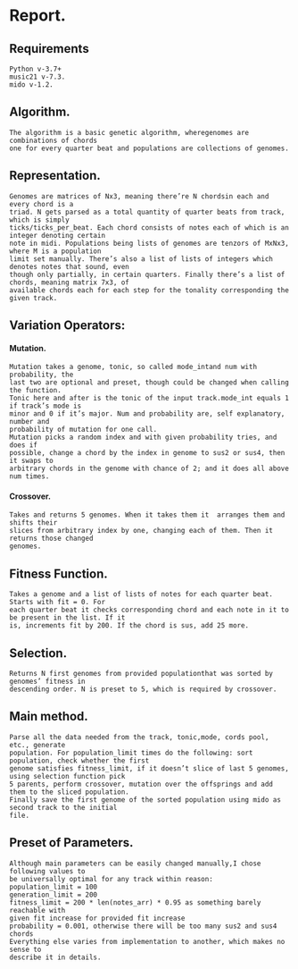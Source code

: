 # Report.

## Requirements

```
Python v-3.7+
music21 v-7.3.
mido v-1.2.
```
## Algorithm.

```
The algorithm is a basic genetic algorithm, wheregenomes are combinations of chords
one for every quarter beat and populations are collections of genomes.
```
## Representation.

```
Genomes are matrices of Nx3, meaning there’re N chordsin each and every chord is a
triad. N gets parsed as a total quantity of quarter beats from track, which is simply
ticks/ticks_per_beat. Each chord consists of notes each of which is an integer denoting certain
note in midi. Populations being lists of genomes are tenzors of MxNx3, where M is a population
limit set manually. There’s also a list of lists of integers which denotes notes that sound, even
though only partially, in certain quarters. Finally there’s a list of chords, meaning matrix 7x3, of
available chords each for each step for the tonality corresponding the given track.
```
## Variation Operators:


 #### Mutation.

    
    Mutation takes a genome, tonic, so called mode_intand num with probability, the
    last two are optional and preset, though could be changed when calling the function.
    Tonic here and after is the tonic of the input track.mode_int equals 1 if track’s mode is
    minor and 0 if it’s major. Num and probability are, self explanatory, number and
    probability of mutation for one call.
    Mutation picks a random index and with given probability tries, and does if
    possible, change a chord by the index in genome to sus2 or sus4, then it swaps to
    arbitrary chords in the genome with chance of 2; and it does all above num times.
    
 #### Crossover.

    
    Takes and returns 5 genomes. When it takes them it  arranges them and shifts their
    slices from arbitrary index by one, changing each of them. Then it returns those changed
    genomes.
     

## Fitness Function.


```
Takes a genome and a list of lists of notes for each quarter beat. Starts with fit = 0. For
each quarter beat it checks corresponding chord and each note in it to be present in the list. If it
is, increments fit by 200. If the chord is sus, add 25 more.
```
## Selection.

```
Returns N first genomes from provided populationthat was sorted by genomes’ fitness in
descending order. N is preset to 5, which is required by crossover.
```
## Main method.

```
Parse all the data needed from the track, tonic,mode, cords pool, etc., generate
population. For population_limit times do the following: sort population, check whether the first
genome satisfies fitness_limit, if it doesn’t slice of last 5 genomes, using selection function pick
5 parents, perform crossover, mutation over the offsprings and add them to the sliced population.
Finally save the first genome of the sorted population using mido as second track to the initial
file.
```
## Preset of Parameters.

```
Although main parameters can be easily changed manually,I chose following values to
be universally optimal for any track within reason:
population_limit = 100
generation_limit = 200
fitness_limit = 200 * len(notes_arr) * 0.95 as something barely reachable with
given fit increase for provided fit increase
probability = 0.001, otherwise there will be too many sus2 and sus4 chords
Everything else varies from implementation to another, which makes no sense to
describe it in details.
```

